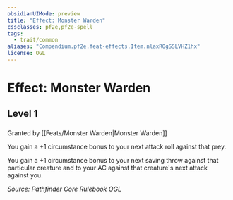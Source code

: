 ```yaml
---
obsidianUIMode: preview
title: "Effect: Monster Warden"
cssclasses: pf2e,pf2e-spell
tags:
  - trait/common
aliases: "Compendium.pf2e.feat-effects.Item.nlaxROgSSLVHZ1hx"
license: OGL
---
```

# Effect: Monster Warden
## Level 1
### 






Granted by [[Feats/Monster Warden|Monster Warden]]

You gain a +1 circumstance bonus to your next attack roll against that prey.

You gain a +1 circumstance bonus to your next saving throw against that particular creature and to your AC against that creature's next attack against you.

*Source: Pathfinder Core Rulebook*
*OGL*